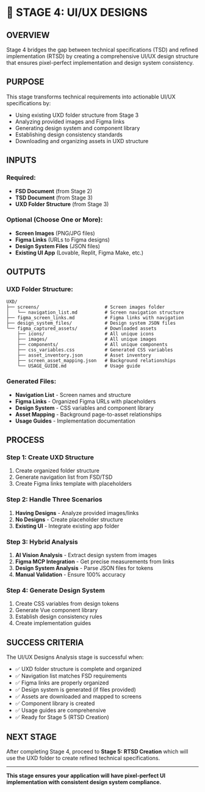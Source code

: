 # 🎨 STAGE 4: UI/UX DESIGNS

## **OVERVIEW**

Stage 4 bridges the gap between technical specifications (TSD) and refined implementation (RTSD) by creating a comprehensive UI/UX design structure that ensures pixel-perfect implementation and design system consistency.

## **PURPOSE**

This stage transforms technical requirements into actionable UI/UX specifications by:
- Using existing UXD folder structure from Stage 3
- Analyzing provided images and Figma links
- Generating design system and component library
- Establishing design consistency standards
- Downloading and organizing assets in UXD structure

## **INPUTS**

### **Required:**
- **FSD Document** (from Stage 2)
- **TSD Document** (from Stage 3)
- **UXD Folder Structure** (from Stage 3)

### **Optional (Choose One or More):**
- **Screen Images** (PNG/JPG files)
- **Figma Links** (URLs to Figma designs)
- **Design System Files** (JSON files)
- **Existing UI App** (Lovable, Replit, Figma Make, etc.)

## **OUTPUTS**

### **UXD Folder Structure:**
```
UXD/
├── screens/                        # Screen images folder
│   └── navigation_list.md          # Screen navigation structure
├── figma_screen_links.md           # Figma links with navigation
├── design_system_files/            # Design system JSON files
└── figma_captured_assets/          # Downloaded assets
    ├── icons/                      # All unique icons
    ├── images/                     # All unique images
    ├── components/                 # All unique components
    ├── css_variables.css           # Generated CSS variables
    ├── asset_inventory.json        # Asset inventory
    ├── screen_asset_mapping.json   # Background relationships
    └── USAGE_GUIDE.md              # Usage guide
```

### **Generated Files:**
- **Navigation List** - Screen names and structure
- **Figma Links** - Organized Figma URLs with placeholders
- **Design System** - CSS variables and component library
- **Asset Mapping** - Background page-to-asset relationships
- **Usage Guides** - Implementation documentation

## **PROCESS**

### **Step 1: Create UXD Structure**
1. Create organized folder structure
2. Generate navigation list from FSD/TSD
3. Create Figma links template with placeholders

### **Step 2: Handle Three Scenarios**
1. **Having Designs** - Analyze provided images/links
2. **No Designs** - Create placeholder structure
3. **Existing UI** - Integrate existing app folder

### **Step 3: Hybrid Analysis**
1. **AI Vision Analysis** - Extract design system from images
2. **Figma MCP Integration** - Get precise measurements from links
3. **Design System Analysis** - Parse JSON files for tokens
4. **Manual Validation** - Ensure 100% accuracy

### **Step 4: Generate Design System**
1. Create CSS variables from design tokens
2. Generate Vue component library
3. Establish design consistency rules
4. Create implementation guides

## **SUCCESS CRITERIA**

The UI/UX Designs Analysis stage is successful when:
- ✅ UXD folder structure is complete and organized
- ✅ Navigation list matches FSD requirements
- ✅ Figma links are properly organized
- ✅ Design system is generated (if files provided)
- ✅ Assets are downloaded and mapped to screens
- ✅ Component library is created
- ✅ Usage guides are comprehensive
- ✅ Ready for Stage 5 (RTSD Creation)

## **NEXT STAGE**

After completing Stage 4, proceed to **Stage 5: RTSD Creation** which will use the UXD folder to create refined technical specifications.

---

**This stage ensures your application will have pixel-perfect UI implementation with consistent design system compliance.**
